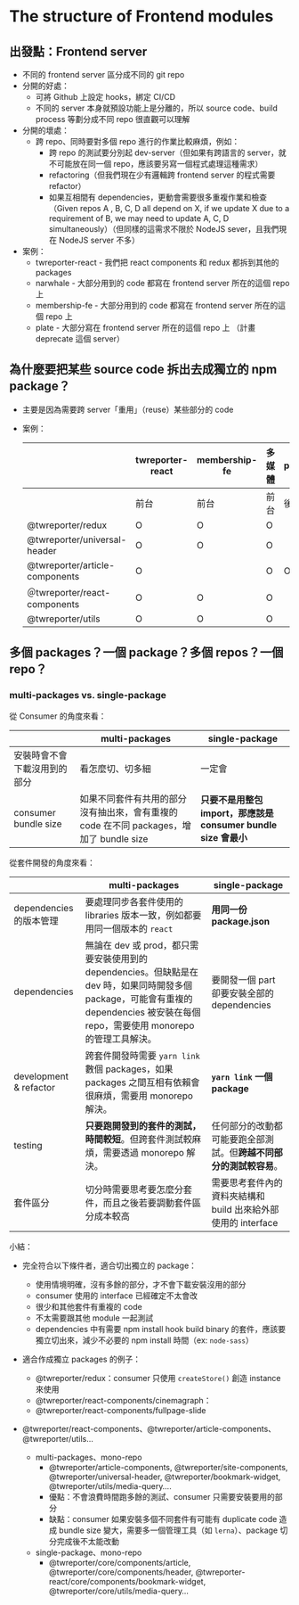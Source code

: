 # The structure of Frontend modules

## 出發點：Frontend server

- 不同的 frontend server 區分成不同的 git repo
- 分開的好處：
  - 可將 Github 上設定 hooks，綁定 CI/CD
  - 不同的 server 本身就預設功能上是分離的，所以 source code、build process 等劃分成不同 repo 很直觀可以理解
- 分開的壞處：
  - 跨 repo、同時要對多個 repo 進行的作業比較麻煩，例如：
    - 跨 repo 的測試要分別起 dev-server（但如果有跨語言的 server，就不可能放在同一個 repo，應該要另寫一個程式處理這種需求）
    - refactoring（但我們現在少有邏輯跨 frontend server 的程式需要 refactor）
    - 如果互相間有 dependencies，更動會需要很多重複作業和檢查（Given repos A , B, C, D all depend on X, if we update X due to a requirement of B, we may need to update A, C, D simultaneously）（但同樣的這需求不限於 NodeJS sever，且我們現在 NodeJS server 不多）
- 案例：
  - twreporter-react - 我們把 react components 和 redux 都拆到其他的 packages
  - narwhale - 大部分用到的 code 都寫在 frontend server 所在的這個 repo 上
  - membership-fe - 大部分用到的 code 都寫在 frontend server 所在的這個 repo 上
  - plate - 大部分寫在 frontend server 所在的這個 repo 上 （計畫 deprecate 這個 server）

## 為什麼要把某些 source code 拆出去成獨立的 npm package？

- 主要是因為需要跨 server「重用」（reuse）某些部分的 code

- 案例：

  

  |                                | twreporter-react | membership-fe | 多媒體 | plate | narwhale |
  | ------------------------------ | ---------------- | ------------- | ------ | ----- | -------- |
  |                                | 前台             | 前台          | 前台   | 後台  | 後台     |
  | @twreporter/redux              | O                | O             | O      |       |          |
  | @twreporter/universal-header   | O                | O             | O      |       |          |
  | @twreporter/article-components | O                |               | O      | O     | O        |
  | ＠twreporter/react-components  | O                | O             | O      |       |          |
  | @twreporter/utils              | O                | O             | O      |       |          |

## 多個 packages？一個 package？多個 repos？一個 repo？

### multi-packages vs. single-package

從 Consumer 的角度來看：

|                              | multi-packages                                               | single-package                                               |
| ---------------------------- | ------------------------------------------------------------ | ------------------------------------------------------------ |
| 安裝時會不會下載沒用到的部分 | 看怎麼切、切多細                                             | 一定會                                                       |
| consumer bundle size         | 如果不同套件有共用的部分沒有抽出來，會有重複的 code 在不同 packages，增加了 bundle size | **只要不是用整包 import，那應該是 consumer bundle size 會最小** |

從套件開發的角度來看：

|                         | multi-packages                                               | single-package                                               |
| ----------------------- | ------------------------------------------------------------ | ------------------------------------------------------------ |
| dependencies 的版本管理 | 要處理同步各套件使用的 libraries 版本一致，例如都要用同一個版本的 `react` | **用同一份 package.json**                                    |
| dependencies            | 無論在 dev 或 prod，都只需要安裝使用到的 dependencies。但缺點是在 dev 時，如果同時開發多個 package，可能會有重複的 dependencies 被安裝在每個 repo，需要使用 monorepo 的管理工具解決。 | 要開發一個 part 卻要安裝全部的 dependencies                  |
| development & refactor  | 跨套件開發時需要  `yarn link` 數個 packages，如果 packages 之間互相有依賴會很麻煩，需要用 monorepo 解決。 | **`yarn link` 一個 package**                                 |
| testing                 | **只要跑開發到的套件的測試，時間較短**。但跨套件測試較麻煩，需要透過 monorepo 解決。 | 任何部分的改動都可能要跑全部測試。但**跨越不同部分的測試較容易**。 |
| 套件區分                | 切分時需要思考要怎麼分套件，而且之後若要調動套件區分成本較高 | 需要思考套件內的資料夾結構和 build 出來給外部使用的 interface |

小結：

- 完全符合以下條件者，適合切出獨立的 package：
  - 使用情境明確，沒有多餘的部分，才不會下載安裝沒用的部分
  - consumer 使用的 interface 已經確定不太會改
  - 很少和其他套件有重複的 code
  - 不太需要跟其他 module 一起測試
  - dependencies 中有需要 npm install hook build binary 的套件，應該要獨立切出來，減少不必要的 npm install 時間（ex: `node-sass`）
- 適合作成獨立 packages 的例子：
  - @twreporter/redux：consumer 只使用 `createStore()` 創造 instance 來使用
  - @twreporter/react-components/cinemagraph：
  - @twreporter/react-components/fullpage-slide

- @twreporter/react-components、@twreporter/article-components、@twreporter/utils…
  - multi-packages、mono-repo
    - @twreporter/article-components, @twreporter/site-components, @twreporter/universal-header, @twreporter/bookmark-widget, @twreporter/utils/media-query….
    - 優點：不會浪費時間跑多餘的測試、consumer 只需要安裝要用的部分
    - 缺點：consumer 如果安裝多個不同套件有可能有 duplicate code 造成 bundle size 變大，需要多一個管理工具（如 `lerna`）、package 切分完成後不太能改動
  - single-package、mono-repo
    - @twreporter/core/components/article, @twreporter/core/components/header, @twreporter-react/core/components/bookmark-widget, @twreporter/core/utils/media-query…
